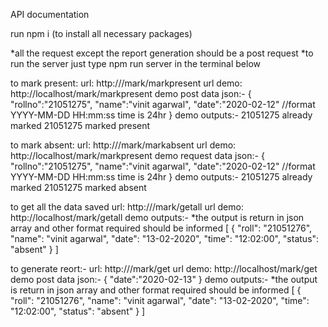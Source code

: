 API documentation

run npm i (to install all necessary packages)

*all the request except the report generation should be a post request
*to run the server just type npm run server in the terminal below


to mark present:
    url: http://<host>/mark/markpresent
    url demo: http://localhost/mark/markpresent
    demo post data json:-
        {
            "rollno":"21051275",
            "name":"vinit agarwal",
            "date":"2020-02-12" //format YYYY-MM-DD HH:mm:ss time is 24hr
        }
    demo outputs:-
        21051275 already marked
        21051275 marked present


to mark absent:
    url: http://<host>/mark/markabsent
    url demo: http://localhost/mark/markpresent
    demo request data json:-
        {
            "rollno":"21051275",
            "name":"vinit agarwal",
            "date":"2020-02-12" //format YYYY-MM-DD HH:mm:ss time is 24hr
        }
    demo outputs:-
        21051275 already marked
        21051275 marked absent

to get all the data saved
    url: http://<host>/mark/getall
    url demo: http://localhost/mark/getall
    demo outputs:-
        *the output is return in json array and other format required should be informed
        [
            {
                "roll": "21051276",
                "name": "vinit agarwal",
                "date": "13-02-2020",
                "time": "12:02:00",
                "status": "absent"
            }
        ]


to generate reort:-
    url: http://<host>/mark/get
    url demo: http://localhost/mark/get
    demo post data json:-
        {
            "date":"2020-02-13"
        }
    demo outputs:-
        *the output is return in json array and other format required should be informed
        [
            {
                "roll": "21051276",
                "name": "vinit agarwal",
                "date": "13-02-2020",
                "time": "12:02:00",
                "status": "absent"
            }
        ]

